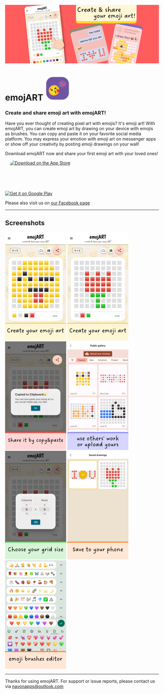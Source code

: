 ![banner](images/banner6wide.png )

# emojART ![icon](images/icon_full.png)



### Create and share emoji art with emojART!

Have you ever thought of creating pixel art with emojis? It's emoji art! With emojART, you can create emoji art by drawing on your device with emojis as brushes. You can copy and paste it on your favorite social media platform. You may express your emotion with emoji art on messenger apps or show off your creativity by posting emoji drawings on your wall!

Download emojART now and share your first emoji art with your loved ones!

&nbsp;&nbsp;&nbsp; <a href="https://apps.apple.com/us/app/emojart/id1632243774?itsct=apps_box_badge&amp;itscg=30200" style="display: inline-block; overflow: hidden; border-radius: 13px; width: 250px; height: 83px;"><img src="https://tools.applemediaservices.com/api/badges/download-on-the-app-store/black/en-us?size=250x83&amp;releaseDate=1660608000&h=8f8ca7f34e6669fd72f1c68fe251b0c9" alt="Download on the App Store"   height='60'></a> 
  
<a href='https://play.google.com/store/apps/details?id=com.navonapps.emojart&pcampaignid=pcampaignidMKT-Other-global-all-co-prtnr-py-PartBadge-Mar2515-1'><img alt='Get it on Google Play' src='https://play.google.com/intl/en_us/badges/static/images/badges/en_badge_web_generic.png' height='83' /></a> 

Please also visit us on [our Facebook page](https://www.facebook.com/Emojart-100225549508331)


---
## Screenshots
![](images/ss1.png)
![](images/ss2.png)
![](images/ss3.png)
![](images/ss4.png)
![](images/ss5.png)
![](images/ss6.png)
![](images/ss7.png)

---
Thanks for using emojART. For support or issue reports, please contact us via navonapps@outlook.com

